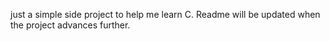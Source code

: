 just a simple side project to help me learn C. Readme will be updated when the project advances further.
